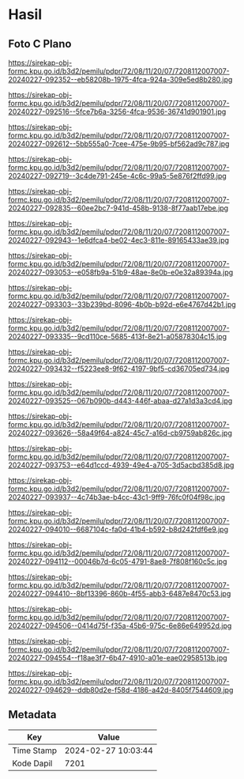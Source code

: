 # Hasil

## Foto C Plano

https://sirekap-obj-formc.kpu.go.id/b3d2/pemilu/pdpr/72/08/11/20/07/7208112007007-20240227-092352--eb58208b-1975-4fca-924a-309e5ed8b280.jpg

https://sirekap-obj-formc.kpu.go.id/b3d2/pemilu/pdpr/72/08/11/20/07/7208112007007-20240227-092516--5fce7b6a-3256-4fca-9536-36741d901901.jpg

https://sirekap-obj-formc.kpu.go.id/b3d2/pemilu/pdpr/72/08/11/20/07/7208112007007-20240227-092612--5bb555a0-7cee-475e-9b95-bf562ad9c787.jpg

https://sirekap-obj-formc.kpu.go.id/b3d2/pemilu/pdpr/72/08/11/20/07/7208112007007-20240227-092719--3c4de791-245e-4c6c-99a5-5e876f2ffd99.jpg

https://sirekap-obj-formc.kpu.go.id/b3d2/pemilu/pdpr/72/08/11/20/07/7208112007007-20240227-092835--60ee2bc7-941d-458b-9138-8f77aab17ebe.jpg

https://sirekap-obj-formc.kpu.go.id/b3d2/pemilu/pdpr/72/08/11/20/07/7208112007007-20240227-092943--1e6dfca4-be02-4ec3-811e-89165433ae39.jpg

https://sirekap-obj-formc.kpu.go.id/b3d2/pemilu/pdpr/72/08/11/20/07/7208112007007-20240227-093053--e058fb9a-51b9-48ae-8e0b-e0e32a89394a.jpg

https://sirekap-obj-formc.kpu.go.id/b3d2/pemilu/pdpr/72/08/11/20/07/7208112007007-20240227-093303--33b239bd-8096-4b0b-b92d-e6e4767d42b1.jpg

https://sirekap-obj-formc.kpu.go.id/b3d2/pemilu/pdpr/72/08/11/20/07/7208112007007-20240227-093335--9cd110ce-5685-413f-8e21-a05878304c15.jpg

https://sirekap-obj-formc.kpu.go.id/b3d2/pemilu/pdpr/72/08/11/20/07/7208112007007-20240227-093432--f5223ee8-9f62-4197-9bf5-cd36705ed734.jpg

https://sirekap-obj-formc.kpu.go.id/b3d2/pemilu/pdpr/72/08/11/20/07/7208112007007-20240227-093525--067b090b-d443-446f-abaa-d27a1d3a3cd4.jpg

https://sirekap-obj-formc.kpu.go.id/b3d2/pemilu/pdpr/72/08/11/20/07/7208112007007-20240227-093626--58a49f64-a824-45c7-a16d-cb9759ab826c.jpg

https://sirekap-obj-formc.kpu.go.id/b3d2/pemilu/pdpr/72/08/11/20/07/7208112007007-20240227-093753--e64d1ccd-4939-49e4-a705-3d5acbd385d8.jpg

https://sirekap-obj-formc.kpu.go.id/b3d2/pemilu/pdpr/72/08/11/20/07/7208112007007-20240227-093937--4c74b3ae-b4cc-43c1-9ff9-76fc0f04f98c.jpg

https://sirekap-obj-formc.kpu.go.id/b3d2/pemilu/pdpr/72/08/11/20/07/7208112007007-20240227-094010--6687104c-fa0d-41b4-b592-b8d242fdf6e9.jpg

https://sirekap-obj-formc.kpu.go.id/b3d2/pemilu/pdpr/72/08/11/20/07/7208112007007-20240227-094112--00046b7d-6c05-4791-8ae8-7f808f160c5c.jpg

https://sirekap-obj-formc.kpu.go.id/b3d2/pemilu/pdpr/72/08/11/20/07/7208112007007-20240227-094410--8bf13396-860b-4f55-abb3-6487e8470c53.jpg

https://sirekap-obj-formc.kpu.go.id/b3d2/pemilu/pdpr/72/08/11/20/07/7208112007007-20240227-094506--0414d75f-f35a-45b6-975c-6e86e649952d.jpg

https://sirekap-obj-formc.kpu.go.id/b3d2/pemilu/pdpr/72/08/11/20/07/7208112007007-20240227-094554--f18ae3f7-6b47-4910-a01e-eae02958513b.jpg

https://sirekap-obj-formc.kpu.go.id/b3d2/pemilu/pdpr/72/08/11/20/07/7208112007007-20240227-094629--ddb80d2e-f58d-4186-a42d-8405f7544609.jpg


## Metadata

| Key        | Value               |
| ---------- | ------------------- |
| Time Stamp | 2024-02-27 10:03:44 |
| Kode Dapil | 7201                |



